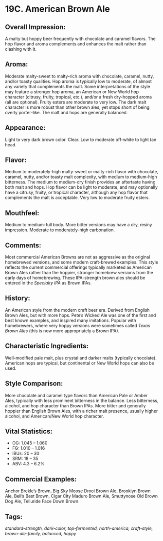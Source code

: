 # 19C. American Brown Ale

## Overall Impression: 

A malty but hoppy beer frequently with chocolate and caramel flavors. The hop flavor and aroma complements and enhances the malt rather than clashing with it.

## Aroma: 

Moderate malty-sweet to malty-rich aroma with chocolate, caramel, nutty, and/or toasty qualities. Hop aroma is typically low to moderate, of almost any variety that complements the malt. Some interpretations of the style may feature a stronger hop aroma, an American or New World hop character (citrusy, fruity, tropical, etc.), and/or a fresh dry-hopped aroma (all are optional). Fruity esters are moderate to very low. The dark malt character is more robust than other brown ales, yet stops short of being overly porter-like. The malt and hops are generally balanced.

## Appearance: 

Light to very dark brown color. Clear. Low to moderate off-white to light tan head.

## Flavor: 

Medium to moderately-high malty-sweet or malty-rich flavor with chocolate, caramel, nutty, and/or toasty malt complexity, with medium to medium-high bitterness. The medium to medium-dry finish provides an aftertaste having both malt and hops. Hop flavor can be light to moderate, and may optionally have a citrusy, fruity, or tropical character, although any hop flavor that complements the malt is acceptable. Very low to moderate fruity esters. 

## Mouthfeel: 

Medium to medium-full body. More bitter versions may have a dry, resiny impression. Moderate to moderately-high carbonation.

## Comments: 

Most commercial American Browns are not as aggressive as the original homebrewed versions, and some modern craft-brewed examples. This style reflects the current commercial offerings typically marketed as American Brown Ales rather than the hoppier, stronger homebrew versions from the early days of homebrewing. These IPA-strength brown ales should be entered in the _Specialty IPA_ as Brown IPAs.

## History: 

An American style from the modern craft beer era. Derived from English Brown Ales, but with more hops. Pete’s Wicked Ale was one of the first and best known examples, and inspired many imitations. Popular with homebrewers, where very hoppy versions were sometimes called _Texas Brown Ales_ (this is now more appropriately a Brown IPA).

## Characteristic Ingredients: 

Well-modified pale malt, plus crystal and darker malts (typically chocolate). American hops are typical, but continental or New World hops can also be used. 

## Style Comparison: 

More chocolate and caramel type flavors than American Pale or Amber Ales, typically with less prominent bitterness in the balance. Less bitterness, alcohol, and hop character than Brown IPAs. More bitter and generally hoppier than English Brown Ales, with a richer malt presence, usually higher alcohol, and American/New World hop character.

## Vital Statistics:	

- OG:	1.045 – 1.060
- FG:	1.010 – 1.016
- IBUs:	20 – 30	
- SRM:	18 – 35	
- ABV:	4.3 – 6.2%

## Commercial Examples: 

Anchor Brekle’s Brown, Big Sky Moose Drool Brown Ale, Brooklyn Brown Ale, Bell’s Best Brown, Cigar City Maduro Brown Ale, Smuttynose Old Brown Dog Ale, Telluride Face Down Brown

## Tags: 

_standard-strength, dark-color, top-fermented, north-america, craft-style, brown-ale-family, balanced, hoppy_
